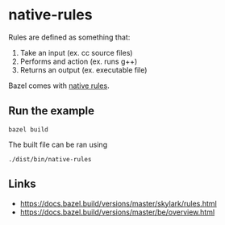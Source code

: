 # native-rules

Rules are defined as something that:

1. Take an input (ex. cc source files)
2. Performs and action (ex. runs g++)
3. Returns an output (ex. executable file)

Bazel comes with [native rules](https://docs.bazel.build/versions/master/be/overview.html).

## Run the example

```
bazel build
```

The built file can be ran using

```
./dist/bin/native-rules
```

## Links

- https://docs.bazel.build/versions/master/skylark/rules.html
- https://docs.bazel.build/versions/master/be/overview.html

